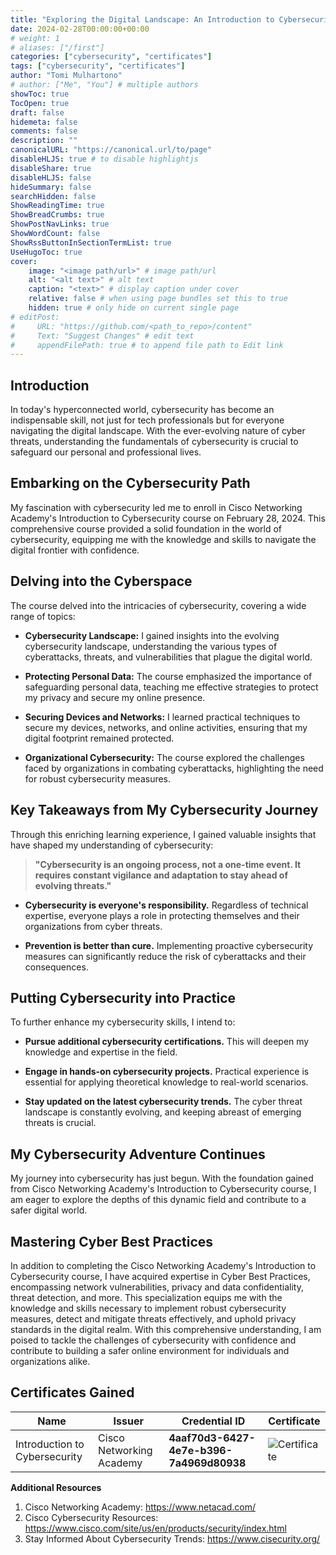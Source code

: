 ```yaml
---
title: "Exploring the Digital Landscape: An Introduction to Cybersecurity with Cisco Networking Academy"
date: 2024-02-28T00:00:00+00:00
# weight: 1
# aliases: ["/first"]
categories: ["cybersecurity", "certificates"]
tags: ["cybersecurity", "certificates"]
author: "Tomi Mulhartono"
# author: ["Me", "You"] # multiple authors
showToc: true
TocOpen: true
draft: false
hidemeta: false
comments: false
description: ""
canonicalURL: "https://canonical.url/to/page"
disableHLJS: true # to disable highlightjs
disableShare: true
disableHLJS: false
hideSummary: false
searchHidden: false
ShowReadingTime: true
ShowBreadCrumbs: true
ShowPostNavLinks: true
ShowWordCount: false
ShowRssButtonInSectionTermList: true
UseHugoToc: true
cover:
    image: "<image path/url>" # image path/url
    alt: "<alt text>" # alt text
    caption: "<text>" # display caption under cover
    relative: false # when using page bundles set this to true
    hidden: true # only hide on current single page
# editPost:
#     URL: "https://github.com/<path_to_repo>/content"
#     Text: "Suggest Changes" # edit text
#     appendFilePath: true # to append file path to Edit link
---
```


## Introduction

In today's hyperconnected world, cybersecurity has become an indispensable skill, not just for tech professionals but for everyone navigating the digital landscape. With the ever-evolving nature of cyber threats, understanding the fundamentals of cybersecurity is crucial to safeguard our personal and professional lives.

## Embarking on the Cybersecurity Path

My fascination with cybersecurity led me to enroll in Cisco Networking Academy's Introduction to Cybersecurity course on February 28, 2024. This comprehensive course provided a solid foundation in the world of cybersecurity, equipping me with the knowledge and skills to navigate the digital frontier with confidence.

## Delving into the Cyberspace

The course delved into the intricacies of cybersecurity, covering a wide range of topics:

- **Cybersecurity Landscape:** I gained insights into the evolving cybersecurity landscape, understanding the various types of cyberattacks, threats, and vulnerabilities that plague the digital world.

- **Protecting Personal Data:** The course emphasized the importance of safeguarding personal data, teaching me effective strategies to protect my privacy and secure my online presence.

- **Securing Devices and Networks:** I learned practical techniques to secure my devices, networks, and online activities, ensuring that my digital footprint remained protected.

- **Organizational Cybersecurity:** The course explored the challenges faced by organizations in combating cyberattacks, highlighting the need for robust cybersecurity measures.

## Key Takeaways from My Cybersecurity Journey

Through this enriching learning experience, I gained valuable insights that have shaped my understanding of cybersecurity:

>**"Cybersecurity is an ongoing process, not a one-time event. It requires constant vigilance and adaptation to stay ahead of evolving threats."**

- **Cybersecurity is everyone's responsibility.** Regardless of technical expertise, everyone plays a role in protecting themselves and their organizations from cyber threats.

- **Prevention is better than cure.** Implementing proactive cybersecurity measures can significantly reduce the risk of cyberattacks and their consequences.

## Putting Cybersecurity into Practice

To further enhance my cybersecurity skills, I intend to:

- **Pursue additional cybersecurity certifications.** This will deepen my knowledge and expertise in the field.

- **Engage in hands-on cybersecurity projects.** Practical experience is essential for applying theoretical knowledge to real-world scenarios.

- **Stay updated on the latest cybersecurity trends.** The cyber threat landscape is constantly evolving, and keeping abreast of emerging threats is crucial.

## My Cybersecurity Adventure Continues

My journey into cybersecurity has just begun. With the foundation gained from Cisco Networking Academy's Introduction to Cybersecurity course, I am eager to explore the depths of this dynamic field and contribute to a safer digital world.

## Mastering Cyber Best Practices

In addition to completing the Cisco Networking Academy's Introduction to Cybersecurity course, I have acquired expertise in Cyber Best Practices, encompassing network vulnerabilities, privacy and data confidentiality, threat detection, and more. This specialization equips me with the knowledge and skills necessary to implement robust cybersecurity measures, detect and mitigate threats effectively, and uphold privacy standards in the digital realm. With this comprehensive understanding, I am poised to tackle the challenges of cybersecurity with confidence and contribute to building a safer online environment for individuals and organizations alike.

## Certificates Gained

| Name   | Issuer | Credential ID     | Certificate   |
| --------- | -------- | ------ | ------ |
| Introduction to Cybersecurity | Cisco Networking Academy | **4aaf70d3-6427-4e7e-b396-7a4969d80938** | ![Certificate](/images/cisco.jpg) |

**Additional Resources**

1. Cisco Networking Academy: https://www.netacad.com/
2. Cisco Cybersecurity Resources: https://www.cisco.com/site/us/en/products/security/index.html
3. Stay Informed About Cybersecurity Trends: https://www.cisecurity.org/